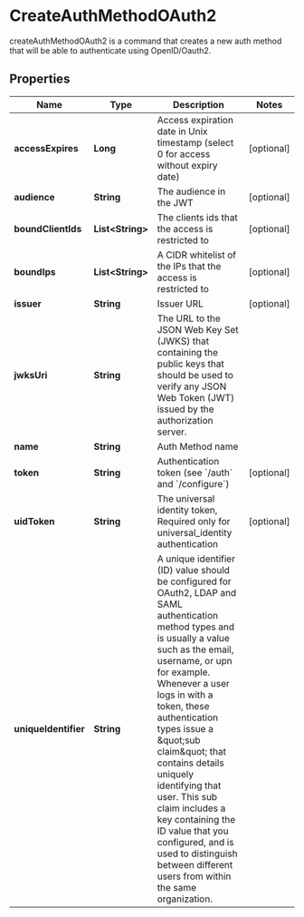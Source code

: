 

# CreateAuthMethodOAuth2

createAuthMethodOAuth2 is a command that creates a new auth method that will be able to authenticate using OpenID/Oauth2.
## Properties

Name | Type | Description | Notes
------------ | ------------- | ------------- | -------------
**accessExpires** | **Long** | Access expiration date in Unix timestamp (select 0 for access without expiry date) |  [optional]
**audience** | **String** | The audience in the JWT |  [optional]
**boundClientIds** | **List&lt;String&gt;** | The clients ids that the access is restricted to |  [optional]
**boundIps** | **List&lt;String&gt;** | A CIDR whitelist of the IPs that the access is restricted to |  [optional]
**issuer** | **String** | Issuer URL |  [optional]
**jwksUri** | **String** | The URL to the JSON Web Key Set (JWKS) that containing the public keys that should be used to verify any JSON Web Token (JWT) issued by the authorization server. | 
**name** | **String** | Auth Method name | 
**token** | **String** | Authentication token (see &#x60;/auth&#x60; and &#x60;/configure&#x60;) |  [optional]
**uidToken** | **String** | The universal identity token, Required only for universal_identity authentication |  [optional]
**uniqueIdentifier** | **String** | A unique identifier (ID) value should be configured for OAuth2, LDAP and SAML authentication method types and is usually a value such as the email, username, or upn for example. Whenever a user logs in with a token, these authentication types issue a \&quot;sub claim\&quot; that contains details uniquely identifying that user. This sub claim includes a key containing the ID value that you configured, and is used to distinguish between different users from within the same organization. | 




